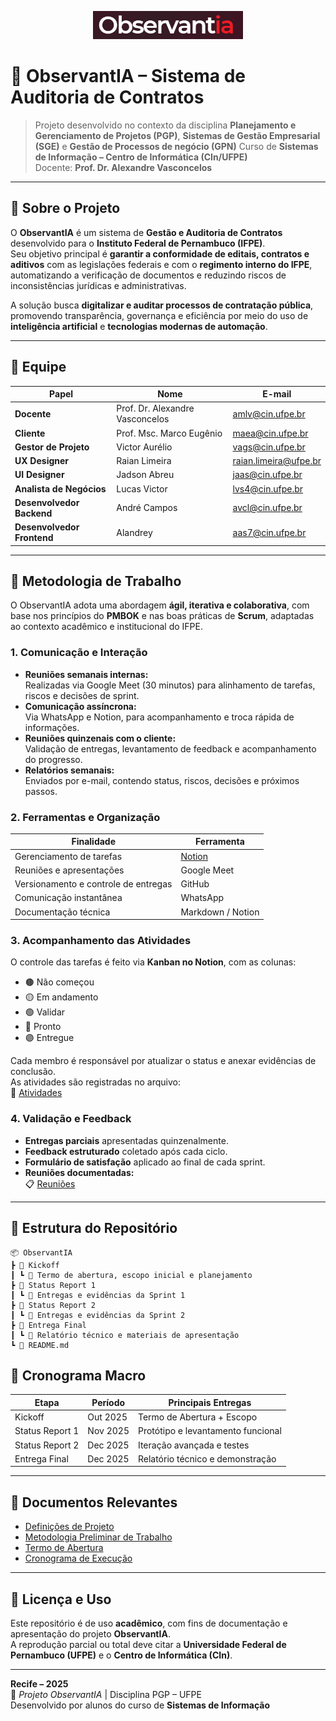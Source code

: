 <p align="center">
  <img src="assets/logo.png" alt="Logo ObservantIA" width="240"/>
</p>

# 🧠 ObservantIA – Sistema de Auditoria de Contratos

> Projeto desenvolvido no contexto da disciplina **Planejamento e Gerenciamento de Projetos (PGP)**, **Sistemas de Gestão Empresarial (SGE)** e **Gestão de Processos de negócio (GPN)**
> Curso de **Sistemas de Informação – Centro de Informática (CIn/UFPE)**  
> Docente: **Prof. Dr. Alexandre Vasconcelos**

---

## 📘 Sobre o Projeto

O **ObservantIA** é um sistema de **Gestão e Auditoria de Contratos** desenvolvido para o **Instituto Federal de Pernambuco (IFPE)**.  
Seu objetivo principal é **garantir a conformidade de editais, contratos e aditivos** com as legislações federais e com o **regimento interno do IFPE**, automatizando a verificação de documentos e reduzindo riscos de inconsistências jurídicas e administrativas.

A solução busca **digitalizar e auditar processos de contratação pública**, promovendo transparência, governança e eficiência por meio do uso de **inteligência artificial** e **tecnologias modernas de automação**.

---

## 👥 Equipe

| Papel | Nome | E-mail |
|-------|------|---------|
| **Docente** | Prof. Dr. Alexandre Vasconcelos | amlv@cin.ufpe.br |
| **Cliente** | Prof. Msc. Marco Eugênio | maea@cin.ufpe.br |
| **Gestor de Projeto** | Victor Aurélio | vags@cin.ufpe.br |
| **UX Designer** | Raian Limeira | raian.limeira@ufpe.br |
| **UI Designer** | Jadson Abreu | jaas@cin.ufpe.br |
| **Analista de Negócios** | Lucas Victor | lvs4@cin.ufpe.br |
| **Desenvolvedor Backend** | André Campos | avcl@cin.ufpe.br |
| **Desenvolvedor Frontend** | Alandrey | aas7@cin.ufpe.br |

---

## 🧩 Metodologia de Trabalho

O ObservantIA adota uma abordagem **ágil, iterativa e colaborativa**, com base nos princípios do **PMBOK** e nas boas práticas de **Scrum**, adaptadas ao contexto acadêmico e institucional do IFPE.

### 1. Comunicação e Interação

- **Reuniões semanais internas:**  
  Realizadas via Google Meet (30 minutos) para alinhamento de tarefas, riscos e decisões de sprint.  
- **Comunicação assíncrona:**  
  Via WhatsApp e Notion, para acompanhamento e troca rápida de informações.  
- **Reuniões quinzenais com o cliente:**  
  Validação de entregas, levantamento de feedback e acompanhamento do progresso.  
- **Relatórios semanais:**  
  Enviados por e-mail, contendo status, riscos, decisões e próximos passos.

### 2. Ferramentas e Organização

| Finalidade | Ferramenta |
|-------------|------------|
| Gerenciamento de tarefas | [Notion](https://observantia.notion.site/ObservantIA-2798a012ec79802481dcf93962cca3da) |
| Reuniões e apresentações | Google Meet |
| Versionamento e controle de entregas | GitHub |
| Comunicação instantânea | WhatsApp |
| Documentação técnica | Markdown / Notion |

### 3. Acompanhamento das Atividades

O controle das tarefas é feito via **Kanban no Notion**, com as colunas:

- 🟤 Não começou  
- 🟡 Em andamento  
- 🟢 Validar  
- 🔵 Pronto  
- 🟣 Entregue  

Cada membro é responsável por atualizar o status e anexar evidências de conclusão.  
As atividades são registradas no arquivo:  
📄 [Atividades](Atividades%202798a012ec798107a24fcc2d4a5dd481.csv)

### 4. Validação e Feedback

- **Entregas parciais** apresentadas quinzenalmente.  
- **Feedback estruturado** coletado após cada ciclo.  
- **Formulário de satisfação** aplicado ao final de cada sprint.  
- **Reuniões documentadas:**  
  📋 [Reuniões](Reuni%C3%B5es%202798a012ec7981dcbf09f52b75ca3a7b.csv)

---

## 📁 Estrutura do Repositório

```
📦 ObservantIA
┣ 📁 Kickoff
┃ ┗ 📄 Termo de abertura, escopo inicial e planejamento
┣ 📁 Status Report 1
┃ ┗ 📄 Entregas e evidências da Sprint 1
┣ 📁 Status Report 2
┃ ┗ 📄 Entregas e evidências da Sprint 2
┣ 📁 Entrega Final
┃ ┗ 📄 Relatório técnico e materiais de apresentação
┗ 📄 README.md
```

## 📅 Cronograma Macro

| Etapa | Período | Principais Entregas |
|-------|----------|----------------------|
| Kickoff | Out 2025 | Termo de Abertura + Escopo |
| Status Report 1 | Nov 2025 | Protótipo e levantamento funcional |
| Status Report 2 | Dec 2025 | Iteração avançada e testes |
| Entrega Final | Dec 2025 | Relatório técnico e demonstração |

---

## 📄 Documentos Relevantes

- [Definições de Projeto](https://observantia.notion.site/Defini-es-de-projeto-2798a012ec798165bd78fe28726f1e16)  
- [Metodologia Preliminar de Trabalho](https://www.notion.so/observantia/Metodologia-Preliminar-de-Trabalho-2898a012ec79804ba02ac452b90f9c91)  
- [Termo de Abertura](https://observantia.notion.site/Termo-de-abertura-2898a012ec7980a88bd1febfcaee3723?source=copy_link)  
- [Cronograma de Execução](https://observantia.notion.site/Cronograma-2898a012ec7980f5b581e138b65142de?source=copy_link)

---

## 🧠 Licença e Uso

Este repositório é de uso **acadêmico**, com fins de documentação e apresentação do projeto **ObservantIA**.  
A reprodução parcial ou total deve citar a **Universidade Federal de Pernambuco (UFPE)** e o **Centro de Informática (CIn)**.

---

**Recife – 2025**  
🧩 *Projeto ObservantIA* | Disciplina PGP – UFPE  
Desenvolvido por alunos do curso de **Sistemas de Informação**

